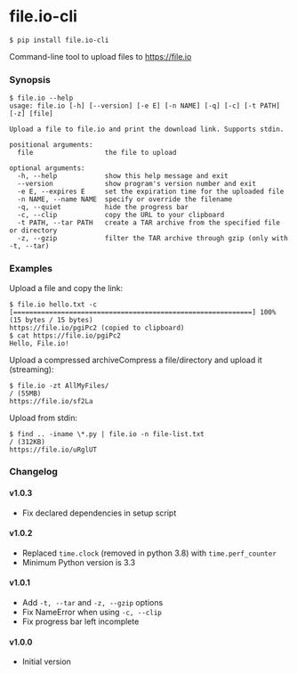 # file.io-cli

    $ pip install file.io-cli

Command-line tool to upload files to https://file.io

  [file.io]: https://www.file.io

### Synopsis

```
$ file.io --help
usage: file.io [-h] [--version] [-e E] [-n NAME] [-q] [-c] [-t PATH] [-z] [file]

Upload a file to file.io and print the download link. Supports stdin.

positional arguments:
  file                  the file to upload

optional arguments:
  -h, --help            show this help message and exit
  --version             show program's version number and exit
  -e E, --expires E     set the expiration time for the uploaded file
  -n NAME, --name NAME  specify or override the filename
  -q, --quiet           hide the progress bar
  -c, --clip            copy the URL to your clipboard
  -t PATH, --tar PATH   create a TAR archive from the specified file or directory
  -z, --gzip            filter the TAR archive through gzip (only with -t, --tar)
```

### Examples

Upload a file and copy the link:

```
$ file.io hello.txt -c
[============================================================] 100% (15 bytes / 15 bytes)
https://file.io/pgiPc2 (copied to clipboard)
$ cat https://file.io/pgiPc2
Hello, File.io!
```

Upload a compressed archiveCompress a file/directory and upload it (streaming):

```
$ file.io -zt AllMyFiles/
/ (55MB)
https://file.io/sf2La
```

Upload from stdin:

```
$ find .. -iname \*.py | file.io -n file-list.txt
/ (312KB)
https://file.io/uRglUT
```

### Changelog

#### v1.0.3

* Fix declared dependencies in setup script

#### v1.0.2

* Replaced `time.clock` (removed in python 3.8) with `time.perf_counter`
* Minimum Python version is 3.3

#### v1.0.1

* Add `-t, --tar` and `-z, --gzip` options
* Fix NameError when using `-c, --clip`
* Fix progress bar left incomplete

#### v1.0.0

* Initial version
